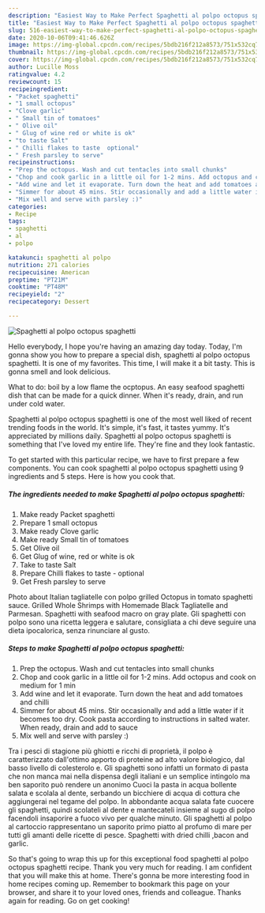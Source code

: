 ```yaml
---
description: "Easiest Way to Make Perfect Spaghetti al polpo octopus spaghetti"
title: "Easiest Way to Make Perfect Spaghetti al polpo octopus spaghetti"
slug: 516-easiest-way-to-make-perfect-spaghetti-al-polpo-octopus-spaghetti
date: 2020-10-06T09:41:46.626Z
image: https://img-global.cpcdn.com/recipes/5bdb216f212a8573/751x532cq70/spaghetti-al-polpo-octopus-spaghetti-recipe-main-photo.jpg
thumbnail: https://img-global.cpcdn.com/recipes/5bdb216f212a8573/751x532cq70/spaghetti-al-polpo-octopus-spaghetti-recipe-main-photo.jpg
cover: https://img-global.cpcdn.com/recipes/5bdb216f212a8573/751x532cq70/spaghetti-al-polpo-octopus-spaghetti-recipe-main-photo.jpg
author: Lucille Moss
ratingvalue: 4.2
reviewcount: 15
recipeingredient:
- "Packet spaghetti"
- "1 small octopus"
- "Clove garlic"
- " Small tin of tomatoes"
- " Olive oil"
- " Glug of wine red or white is ok"
- "to taste Salt"
- " Chilli flakes to taste  optional"
- " Fresh parsley to serve"
recipeinstructions:
- "Prep the octopus. Wash and cut tentacles into small chunks"
- "Chop and cook garlic in a little oil for 1-2 mins. Add octopus and cook on medium for 1 min"
- "Add wine and let it evaporate. Turn down the heat and add tomatoes and chilli"
- "Simmer for about 45 mins. Stir occasionally and add a little water if it becomes too dry. Cook pasta according to instructions in salted water. When ready, drain and add to sauce"
- "Mix well and serve with parsley :)"
categories:
- Recipe
tags:
- spaghetti
- al
- polpo

katakunci: spaghetti al polpo 
nutrition: 271 calories
recipecuisine: American
preptime: "PT21M"
cooktime: "PT48M"
recipeyield: "2"
recipecategory: Dessert

---
```



![Spaghetti al polpo octopus spaghetti](https://img-global.cpcdn.com/recipes/5bdb216f212a8573/751x532cq70/spaghetti-al-polpo-octopus-spaghetti-recipe-main-photo.jpg)

Hello everybody, I hope you're having an amazing day today. Today, I'm gonna show you how to prepare a special dish, spaghetti al polpo octopus spaghetti. It is one of my favorites. This time, I will make it a bit tasty. This is gonna smell and look delicious.

What to do: boil by a low flame the ocptopus. An easy seafood spaghetti dish that can be made for a quick dinner. When it&#39;s ready, drain, and run under cold water.

Spaghetti al polpo octopus spaghetti is one of the most well liked of recent trending foods in the world. It's simple, it's fast, it tastes yummy. It's appreciated by millions daily. Spaghetti al polpo octopus spaghetti is something that I've loved my entire life. They're fine and they look fantastic.


To get started with this particular recipe, we have to first prepare a few components. You can cook spaghetti al polpo octopus spaghetti using 9 ingredients and 5 steps. Here is how you cook that.

<!--inarticleads1-->

##### The ingredients needed to make Spaghetti al polpo octopus spaghetti:

1. Make ready Packet spaghetti
1. Prepare 1 small octopus
1. Make ready Clove garlic
1. Make ready  Small tin of tomatoes
1. Get  Olive oil
1. Get  Glug of wine, red or white is ok
1. Take to taste Salt
1. Prepare  Chilli flakes to taste - optional
1. Get  Fresh parsley to serve


Photo about Italian tagliatelle con polpo grilled Octopus in tomato spaghetti sauce. Grilled Whole Shrimps with Homemade Black Tagliatelle and Parmesan. Spaghetti with seafood macro on gray plate. Gli spaghetti con polpo sono una ricetta leggera e salutare, consigliata a chi deve seguire una dieta ipocalorica, senza rinunciare al gusto. 

<!--inarticleads2-->

##### Steps to make Spaghetti al polpo octopus spaghetti:

1. Prep the octopus. Wash and cut tentacles into small chunks
1. Chop and cook garlic in a little oil for 1-2 mins. Add octopus and cook on medium for 1 min
1. Add wine and let it evaporate. Turn down the heat and add tomatoes and chilli
1. Simmer for about 45 mins. Stir occasionally and add a little water if it becomes too dry. Cook pasta according to instructions in salted water. When ready, drain and add to sauce
1. Mix well and serve with parsley :)


Tra i pesci di stagione più ghiotti e ricchi di proprietà, il polpo è caratterizzato dall&#39;ottimo apporto di proteine ad alto valore biologico, dal basso livello di colesterolo e. Gli spaghetti sono infatti un formato di pasta che non manca mai nella dispensa degli italiani e un semplice intingolo ma ben saporito può rendere un anonimo Cuoci la pasta in acqua bollente salata e scolala al dente, serbando un bicchiere di acqua di cottura che aggiungerai nel tegame del polpo. In abbondante acqua salata fate cuocere gli spaghetti, quindi scolateli al dente e mantecateli insieme al sugo di polpo facendoli insaporire a fuoco vivo per qualche minuto. Gli spaghetti al polpo al cartoccio rappresentano un saporito primo piatto al profumo di mare per tutti gli amanti delle ricette di pesce. Spaghetti with dried chilli ,bacon and garlic. 

So that's going to wrap this up for this exceptional food spaghetti al polpo octopus spaghetti recipe. Thank you very much for reading. I am confident that you will make this at home. There's gonna be more interesting food in home recipes coming up. Remember to bookmark this page on your browser, and share it to your loved ones, friends and colleague. Thanks again for reading. Go on get cooking!
